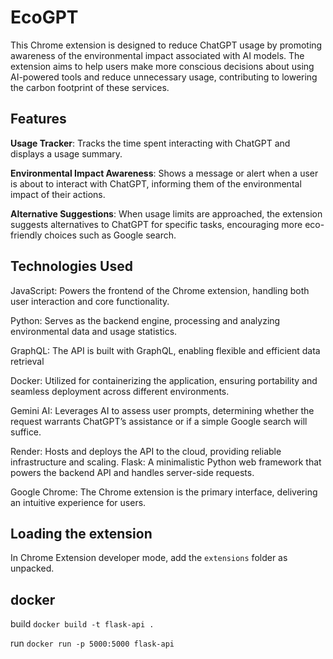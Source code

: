 # EcoGPT

This Chrome extension is designed to reduce ChatGPT usage by promoting awareness of the environmental impact associated with AI models. The extension aims to help users make more conscious decisions about using AI-powered tools and reduce unnecessary usage, contributing to lowering the carbon footprint of these services.

## Features
**Usage Tracker**: Tracks the time spent interacting with ChatGPT and displays a usage summary.

**Environmental Impact Awareness**: Shows a message or alert when a user is about to interact with ChatGPT, informing them of the environmental impact of their actions.

**Alternative Suggestions**: When usage limits are approached, the extension suggests alternatives to ChatGPT for specific tasks, encouraging more eco-friendly choices such as Google search. 

## Technologies Used
JavaScript: Powers the frontend of the Chrome extension, handling both user interaction and core functionality.

Python: Serves as the backend engine, processing and analyzing environmental data and usage statistics.

GraphQL: The API is built with GraphQL, enabling flexible and efficient data retrieval

Docker: Utilized for containerizing the application, ensuring portability and seamless deployment across different environments.

Gemini AI: Leverages AI to assess user prompts, determining whether the request warrants ChatGPT’s assistance or if a simple Google search will suffice.

Render: Hosts and deploys the API to the cloud, providing reliable infrastructure and scaling.
Flask: A minimalistic Python web framework that powers the backend API and handles server-side requests.

Google Chrome: The Chrome extension is the primary interface, delivering an intuitive experience for users.

## Loading the extension

In Chrome Extension developer mode, add the `extensions` folder as unpacked.

## docker

build
`docker build -t flask-api .`

run
`docker run -p 5000:5000 flask-api`